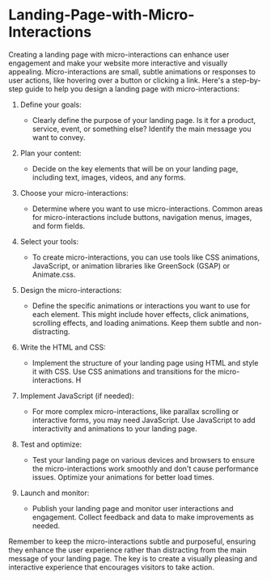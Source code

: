 # Landing-Page-with-Micro-Interactions

Creating a landing page with micro-interactions can enhance user engagement and make your website more interactive and visually appealing. Micro-interactions are small, subtle animations or responses to user actions, like hovering over a button or clicking a link. Here's a step-by-step guide to help you design a landing page with micro-interactions:

1. Define your goals:
   - Clearly define the purpose of your landing page. Is it for a product, service, event, or something else? Identify the main message you want to convey.

2. Plan your content:
   - Decide on the key elements that will be on your landing page, including text, images, videos, and any forms.

3. Choose your micro-interactions:
   - Determine where you want to use micro-interactions. Common areas for micro-interactions include buttons, navigation menus, images, and form fields.

4. Select your tools:
   - To create micro-interactions, you can use tools like CSS animations, JavaScript, or animation libraries like GreenSock (GSAP) or Animate.css.
     
5. Design the micro-interactions:
   - Define the specific animations or interactions you want to use for each element. This might include hover effects, click animations, scrolling effects, and loading animations. Keep them subtle and non-distracting.

6. Write the HTML and CSS:
   - Implement the structure of your landing page using HTML and style it with CSS. Use CSS animations and transitions for the micro-interactions. H

7. Implement JavaScript (if needed):
   - For more complex micro-interactions, like parallax scrolling or interactive forms, you may need JavaScript. Use JavaScript to add interactivity and animations to your landing page.

8. Test and optimize:
   - Test your landing page on various devices and browsers to ensure the micro-interactions work smoothly and don't cause performance issues. Optimize your animations for better load times.

9. Launch and monitor:
    - Publish your landing page and monitor user interactions and engagement. Collect feedback and data to make improvements as needed.

Remember to keep the micro-interactions subtle and purposeful, ensuring they enhance the user experience rather than distracting from the main message of your landing page. The key is to create a visually pleasing and interactive experience that encourages visitors to take action.
